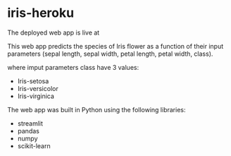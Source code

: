 # iris-heroku

The deployed web app is live at

This web app predicts the species of Iris flower as a function of their input parameters (sepal length, sepal width, petal length, petal width, class).

where imput parameters class have 3 values:

* Iris-setosa
* Iris-versicolor
* Iris-virginica

The web app was built in Python using the following libraries:

* streamlit
* pandas
* numpy
* scikit-learn
